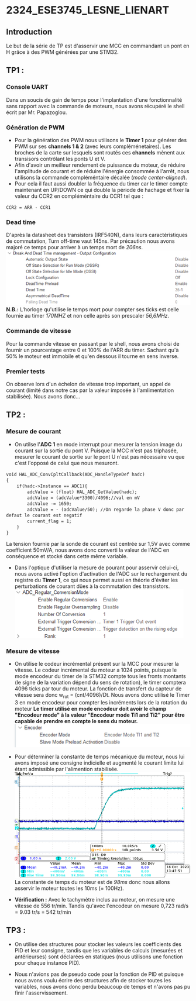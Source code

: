 # 2324_ESE3745_LESNE_LIENART

## Introduction
Le but de la série de TP est d'asservir une MCC en commandant un pont en H grâce à des PWM générées par une STM32.


## TP1 :
### Console UART
Dans un soucis de gain de temps pour l'implantation d'une fonctionnalité sans rapport avec la commande de moteurs, nous avons récupéré le shell écrit par Mr. Papazoglou. 

### Génération de PWM
* Pour la génération des PWM nous utilisons le **Timer 1** pour générer des PWM sur ses **channels 1 & 2** (avec leurs compléménetaires). Les broches de la carte sur lesquels sont routés ces **channels** mènent aux transisors contrôlant les ponts U et V.
* Afin d'avoir un meilleur rendement de puissance du moteur, de réduire l'amplitude de courant et de réduire l'énergie consommée à l'arrêt, nous utilisons la commande compléméntaire décalée (*mode center-aligned*).
* Pour cela il faut aussi doubler la fréquence du timer car le timer compte maintenant en UP/DOWN ce qui double la période de hachage et fixer la valeur du CCR2 en compléméntaire du CCR1 tel que :
```
CCR2 = ARR - CCR1
```


### Dead time
D'après la datasheet des transistors (IRF540N), dans leurs caractéristiques de commutation, Turn off-time vaut 145ns. Par précaution nous avons majoré ce temps pour arriver à un temps mort de *206ns*.
![Paramétrage du temps mort de la PWM dans CubeMX.](Images/Dead_time_trans.png)
**N.B.:** L'horloge qu'utilise le temps mort pour compter ses ticks est celle fournie au timer *170MHZ* et non celle après son prescaler *56,6MHz*.

### Commande de vitesse
Pour la commande vitesse en passant par le shell, nous avons choisi de fournir un pourcentage entre 0 et 100% de l'ARR du timer. Sachant qu'à 50% le moteur est immobile et qu'en dessous il tourne en sens inverse.

### Premier tests
On observe lors d'un échelon de vitesse trop important, un appel de courant (limité dans notre cas par la valeur imposée à l'amlimentation stabilisée).
Nous avons donc...

## TP2 :

### Mesure de courant
* On utilse l'**ADC 1** en mode interrupt pour mesurer la tension image du courant sur la sortie du pont V. Puisque la MCC n'est pas triphasée, mesurer le courant de sortie sur le pont U n'est pas nécessaire vu que c'est l'opposé de celui que nous mesuront.
```
void HAL_ADC_ConvCpltCallback(ADC_HandleTypeDef hadc)
{
    if(hadc->Instance == ADC1){
        adcValue = (float) HAL_ADC_GetValue(hadc);
        adcValue = (adcValue*3300)/4096;//val en mV
        adcValue -= 1650;
        adcValue = - (adcValue/50); //On regarde la phase V donc par defaut le courant est negatif
        current_flag = 1;
    }
}
```
La tension fournie par la sonde de courant est centrée sur 1,5V avec comme coefficient 50mV/A, nous avons donc converti la valeur de l'ADC en conséquence et stocké dans cette même variable.

* Dans l'optique d'utiliser la mesure de pourant pour asservir celui-ci, nous avons activé l'option d'activation de l'ADC sur le rechargement du registre du **Timer 1**, ce qui nous permet aussi en théorie d'éviter les perturbations de courant dûes à la commutation des transistors.
![Paramètres de l'ADC permettant le déclenchement par le timer 1.](Images/ADC_param.png)


### Mesure de vitesse
* On utilise le codeur incrémental présent sur la MCC pour mesurer la vitesse.
Le codeur incrémental du moteur a 1024 points, puisque le mode encodeur du timer de la STM32 compte tous les fronts montants (le signe de la variation dépend du sens de rotation), le timer comptera 4096 ticks par tour du moteur. La fonction de transfert du capteur de vitesse sera donc w<sub>rot</sub> = (cnt/4096)/Dt.
Nous avons donc utilisé le Timer 3 en mode encodeur pour compter les incréments lors de la rotation du moteur
**Le timer utilisé en mode encodeur doit avoir le champ "Encodeur mode" à la valeur "Encodeur mode Ti1 and Ti2" pour être capable de prendre en compte le sens du moteur.**
![Type de comptage du mode encodeur permettant le compte et décompte.](Images/encoder_mode.png)

* Pour déterminer la constante de temps mécanique du moteur, nous lui avons imposé une consigne indicielle et augmenté le courant limite lui étant admissible par l'alimention stabilisée.
![Mesure du temps de réponse du moteur à une consigne indicielle.](Images/tps_reponse.png)
La constante de temps du moteur est de *98ms* donc nous allons asservir le moteur toutes les 10ms (= 100Hz).

* **Vérification :**
Avec le tachymètre inclus au moteur, on mesure une vitesse de 556 tr/min. Tandis qu'avec l'encodeur on mesure 0,723 rad/s = 9.03 tr/s = 542 tr/min 

## TP3 :
* On utilise des structures pour stocker les valeurs les coefficients des PID et leur consigne, tandis que les variables de calculs (mesurées et antérieurses) sont déclarées en statiques (nous utilisons une fonction pour chaque instance PID).

* Nous n'avions pas de pseudo code pour la fonction de PID et puisque nous avons voulu écrire des structures afin de stocker toutes les variables, nous avons donc perdu beaucoup de temps et n'avons pas pu finir l'asservissement.
